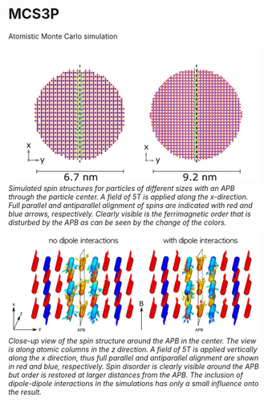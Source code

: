 # MCS3P
Atomistic Monte Carlo simulation

![](./MCsim_structures.png)
*Simulated spin structures for particles of different sizes with an APB through the particle center. A field of 5T is applied along the x-direction. Full parallel and antiparallel alignment of spins are indicated with red and blue arrows, respectively. Clearly visible is the ferrimagnetic order that is disturbed by the APB as can be seen by the change of the colors.*

![](./D11_local_spin_structure_3D.png)
*Close-up view of the spin structure around the APB in the center. The view is along atomic columns in the z direction. A field of 5T is applied vertically along the x direction, thus full parallel and antiparallel alignment are shown in red and blue, respectively. Spin disorder is clearly visible around the APB but order is restored at larger distances from the APB. The inclusion of dipole-dipole interactions in the simulations has only a small influence onto the result.*
